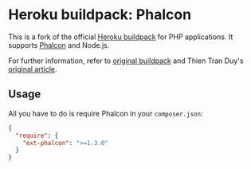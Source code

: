 # Heroku buildpack: Phalcon

This is a fork of the official [Heroku buildpack](http://devcenter.heroku.com/articles/buildpacks) for PHP applications. It supports [Phalcon](http://phalconphp.com/) and Node.js.

For further information, refer to [original buildpack](https://github.com/heroku/heroku-buildpack-php) and Thien Tran Duy's [original article](http://www.sitepoint.com/install-custom-php-extensions-heroku/).

## Usage

All you have to do is require Phalcon in your `composer.json`:

```json
{
  "require": {
    "ext-phalcon": ">=1.3.0"
  }
}
```